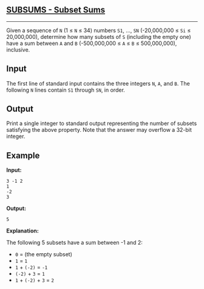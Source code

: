 <h2><a href="https://www.spoj.com/problems/SUBSUMS/">SUBSUMS - Subset Sums</a></h2><hr><p>

Given a sequence of `N` (1 ≤ `N` ≤ 34) numbers `S1`, ..., `SN` (-20,000,000 ≤ `Si` ≤ 20,000,000), determine how many subsets of `S` (including the empty one) have a sum between `A` and `B` (-500,000,000 ≤ `A` ≤ `B` ≤ 500,000,000), inclusive.

## Input

The first line of standard input contains the three integers `N`, `A`, and `B`. The following `N` lines contain `S1` through `SN`, in order.

## Output

Print a single integer to standard output representing the number of subsets satisfying the above property. Note that the answer may overflow a 32-bit integer.

## Example

**Input:**

```
3 -1 2
1
-2
3
```

**Output:**

```
5
```

**Explanation:**

The following 5 subsets have a sum between -1 and 2:

- `0` = (the empty subset)
- `1` = `1`
- `1` + `(-2)` = `-1`
- `(-2)` + `3` = `1`
- `1` + `(-2)` + `3` = `2`
